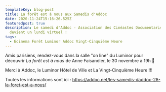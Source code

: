 ```yaml
---
templateKey: blog-post
title: La forêt est à nous aux Samedis d'Addoc
date: 2020-11-24T15:16:26.525Z
featuredpost: true
description: Le samedi d'Addoc - Association des Cinéastes Documentaristes
  devient un lundi virtuel !
tags:
  - Ecinema Forêt Luminor Addoc Vingt-Cinquième Heure
---
```


Amis parisiens, rendez-vous dans la salle "on line" du Luminor pour découvrir _La forêt est à nous_ de Anne Faisandier, le 30 novembre à 19h 🍃

Merci à Addoc, le Luminor Hôtel de Ville et La Vingt-Cinquième Heure !!!

Toutes les informations sont ici : <https://addoc.net/les-samedis-daddoc-28-la-foret-est-a-nous/>
